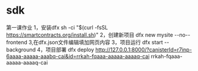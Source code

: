 # sdk
第一课作业
1，安装dfx
 sh -ci "$(curl -fsSL https://smartcontracts.org/install.sh)"
2，创建新项目
dfx new mysite --no--frontend
3,在dfx.json文件编辑填加网页内容
3，项目运行
dfx start --background 
4，项目部署
dfx deploy
http://127.0.0.1:8000/?canisterId=r7inp-6aaaa-aaaaa-aaabq-cai&id=rrkah-fqaaa-aaaaa-aaaaq-cai
rrkah-fqaaa-aaaaa-aaaaq-cai

